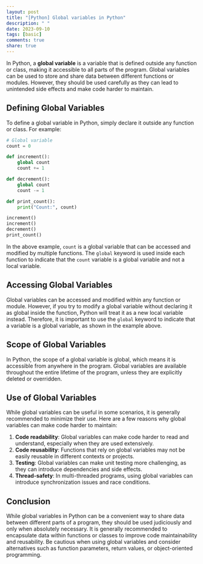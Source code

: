 ```yaml
---
layout: post
title: "[Python] Global variables in Python"
description: " "
date: 2023-09-10
tags: [basic]
comments: true
share: true
---
```


In Python, a **global variable** is a variable that is defined outside any function or class, making it accessible to all parts of the program. Global variables can be used to store and share data between different functions or modules. However, they should be used carefully as they can lead to unintended side effects and make code harder to maintain.

## Defining Global Variables

To define a global variable in Python, simply declare it outside any function or class. For example:

```python
# Global variable
count = 0

def increment():
    global count
    count += 1

def decrement():
    global count
    count -= 1

def print_count():
    print("Count:", count)

increment()
increment()
decrement()
print_count()
```

In the above example, `count` is a global variable that can be accessed and modified by multiple functions. The `global` keyword is used inside each function to indicate that the `count` variable is a global variable and not a local variable.

## Accessing Global Variables

Global variables can be accessed and modified within any function or module. However, if you try to modify a global variable without declaring it as global inside the function, Python will treat it as a new local variable instead. Therefore, it is important to use the `global` keyword to indicate that a variable is a global variable, as shown in the example above.

## Scope of Global Variables

In Python, the scope of a global variable is global, which means it is accessible from anywhere in the program. Global variables are available throughout the entire lifetime of the program, unless they are explicitly deleted or overridden.

## Use of Global Variables

While global variables can be useful in some scenarios, it is generally recommended to minimize their use. Here are a few reasons why global variables can make code harder to maintain:

1. **Code readability**: Global variables can make code harder to read and understand, especially when they are used extensively.
2. **Code reusability**: Functions that rely on global variables may not be easily reusable in different contexts or projects.
3. **Testing**: Global variables can make unit testing more challenging, as they can introduce dependencies and side effects.
4. **Thread-safety**: In multi-threaded programs, using global variables can introduce synchronization issues and race conditions.

## Conclusion

While global variables in Python can be a convenient way to share data between different parts of a program, they should be used judiciously and only when absolutely necessary. It is generally recommended to encapsulate data within functions or classes to improve code maintainability and reusability. Be cautious when using global variables and consider alternatives such as function parameters, return values, or object-oriented programming.